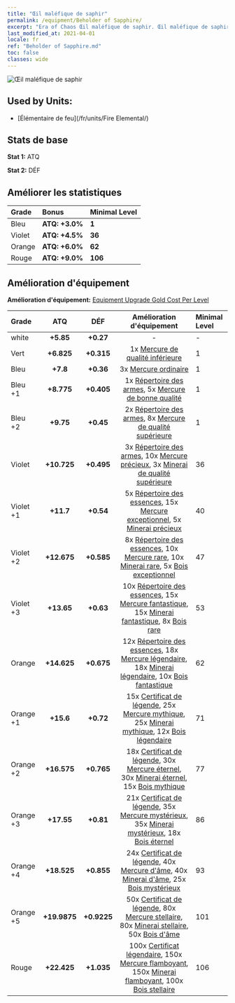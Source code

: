 ```yaml
---
title: "Œil maléfique de saphir"
permalink: /equipment/Beholder of Sapphire/
excerpt: "Era of Chaos Œil maléfique de saphir. Œil maléfique de saphir"
last_modified_at: 2021-04-01
locale: fr
ref: "Beholder of Sapphire.md"
toc: false
classes: wide
---
```


  ![Œil maléfique de saphir](/images/e/e_9043.png)

## Used by Units:

* [Élémentaire de feu](/fr/units/Fire Elemental/) 


## Stats de base
 **Stat 1:** ATQ

 **Stat 2:** DÉF

## Améliorer les statistiques

  |     Grade    |   Bonus | Minimal Level | 
  |:-------------|:--------|:--------------| 
  | Bleu | **ATQ: +3.0%** | **1** | 
  | Violet | **ATQ: +4.5%** | **36** | 
  | Orange | **ATQ: +6.0%** | **62** | 
  | Rouge | **ATQ: +9.0%** | **106** | 


## Amélioration d'équipement
 **Amélioration d'équipement:** [Equipment Upgrade Gold Cost Per Level](/equipment/EquipmentUpgradeCostPerLevel/) 

  |          Grade      | ATQ | DÉF | Amélioration d'équipement | Minimal Level |
  |:--------------------|:---------:|:---------:|:----------------:|:--------------|
  | white | **+5.85** | **+0.27** | - | - |
  | Vert | **+6.825** | **+0.315** | 1x [Mercure de qualité inférieure](/fr/Items/mat_2/) | 1 |
  | Bleu | **+7.8** | **+0.36** | 3x [Mercure ordinaire](/fr/Items/mat_8/) | 1 |
  | Bleu +1 | **+8.775** | **+0.405** | 1x [Répertoire des armes](/fr/Items/mat_18/), 5x [Mercure de bonne qualité](/fr/Items/mat_14/) | 1 |
  | Bleu +2 | **+9.75** | **+0.45** | 2x [Répertoire des armes](/fr/Items/mat_25/), 8x [Mercure de qualité supérieure](/fr/Items/mat_21/) | 1 |
  | Violet | **+10.725** | **+0.495** | 3x [Répertoire des armes](/fr/Items/mat_32/), 10x [Mercure précieux](/fr/Items/mat_28/), 3x [Minerai de qualité supérieure](/fr/Items/mat_19/) | 36 |
  | Violet +1 | **+11.7** | **+0.54** | 5x [Répertoire des essences](/fr/Items/mat_39/), 15x [Mercure exceptionnel](/fr/Items/mat_35/), 5x [Minerai précieux](/fr/Items/mat_26/) | 40 |
  | Violet +2 | **+12.675** | **+0.585** | 8x [Répertoire des essences](/fr/Items/mat_46/), 10x [Mercure rare](/fr/Items/mat_42/), 10x [Minerai rare](/fr/Items/mat_40/), 5x [Bois exceptionnel](/fr/Items/mat_34/) | 47 |
  | Violet +3 | **+13.65** | **+0.63** | 10x [Répertoire des essences](/fr/Items/mat_53/), 15x [Mercure fantastique](/fr/Items/mat_49/), 15x [Minerai fantastique](/fr/Items/mat_47/), 8x [Bois rare](/fr/Items/mat_41/) | 53 |
  | Orange | **+14.625** | **+0.675** | 12x [Répertoire des essences](/fr/Items/mat_60/), 18x [Mercure légendaire](/fr/Items/mat_56/), 18x [Minerai légendaire](/fr/Items/mat_54/), 10x [Bois fantastique](/fr/Items/mat_48/) | 62 |
  | Orange +1 | **+15.6** | **+0.72** | 15x [Certificat de légende](/fr/Items/mat_67/), 25x [Mercure mythique](/fr/Items/mat_63/), 25x [Minerai mythique](/fr/Items/mat_61/), 12x [Bois légendaire](/fr/Items/mat_55/) | 71 |
  | Orange +2 | **+16.575** | **+0.765** | 18x [Certificat de légende](/fr/Items/mat_74/), 30x [Mercure éternel](/fr/Items/mat_70/), 30x [Minerai éternel](/fr/Items/mat_68/), 15x [Bois mythique](/fr/Items/mat_62/) | 77 |
  | Orange +3 | **+17.55** | **+0.81** | 21x [Certificat de légende](/fr/Items/mat_81/), 35x [Mercure mystérieux](/fr/Items/mat_77/), 35x [Minerai mystérieux](/fr/Items/mat_75/), 18x [Bois éternel](/fr/Items/mat_69/) | 86 |
  | Orange +4 | **+18.525** | **+0.855** | 24x [Certificat de légende](/fr/Items/mat_88/), 40x [Mercure d'âme](/fr/Items/mat_84/), 40x [Minerai d'âme](/fr/Items/mat_82/), 25x [Bois mystérieux](/fr/Items/mat_76/) | 93 |
  | Orange +5 | **+19.9875** | **+0.9225** | 50x [Certificat de légende](/fr/Items/mat_95/), 80x [Mercure stellaire](/fr/Items/mat_91/), 80x [Minerai stellaire](/fr/Items/mat_89/), 50x [Bois d'âme](/fr/Items/mat_83/) | 101 |
  | Rouge | **+22.425** | **+1.035** | 100x [Certificat légendaire](/fr/Items/mat_102/), 150x [Mercure flamboyant](/fr/Items/mat_98/), 150x [Minerai flamboyant](/fr/Items/mat_96/), 100x [Bois stellaire](/fr/Items/mat_90/) | 106 |

